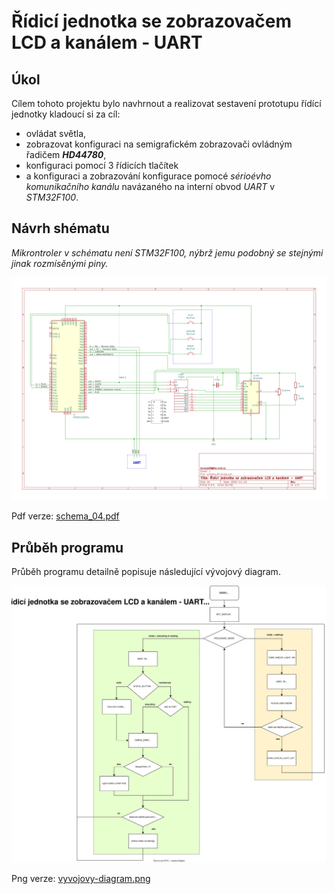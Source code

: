 # Řídicí jednotka se zobrazovačem LCD a kanálem - UART

## Úkol

Cílem tohoto projektu bylo navhrnout a realizovat sestavení prototupu řídící jednotky kladoucí si za cíl:
- ovládat světla,
- zobrazovat konfiguraci na semigrafickém zobrazovači ovládným řadičem ***HD44780***,
- konfiguraci pomocí 3 řídicích tlačítek
- a konfiguraci a zobrazování konfigurace pomocé *sérioévho komunikačního kanálu* navázaného na interní obvod *UART* v *STM32F100*.

## Návrh shématu

*Mikrontroler v schématu není STM32F100, nýbrž jemu podobný se stejnými jinak rozmísěnými piny.*

![/schema/schema_04.svg](schema/schema_04/schema_04.svg)

Pdf verze: [schema_04.pdf](https://github.com/petrkucerak/NVS/blob/main/classes/04_homework/schema/schema_04/schema_04.pdf)

## Průběh programu

Průběh programu detailně popisuje následující vývojový diagram.

![/vyvojovy-diagram.svg](vyvojovy-diagram.svg)

Png verze: [vyvojovy-diagram.png](https://github.com/petrkucerak/NVS/blob/main/classes/04_homework/vyvojovy-diagram.png)